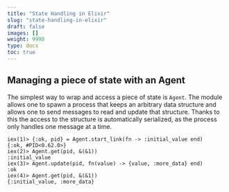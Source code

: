 ```yaml
---
title: "State Handling in Elixir"
slug: "state-handling-in-elixir"
draft: false
images: []
weight: 9990
type: docs
toc: true
---
```


## Managing a piece of state with an Agent
The simplest way to wrap and access a piece of state is `Agent`. The module allows one to spawn a process that keeps an arbitrary data structure and allows one to send messages to read and update that structure. Thanks to this the access to the structure is automatically serialized, as the process only handles one message at a time.

    iex(1)> {:ok, pid} = Agent.start_link(fn -> :initial_value end)
    {:ok, #PID<0.62.0>}
    iex(2)> Agent.get(pid, &(&1))
    :initial_value
    iex(3)> Agent.update(pid, fn(value) -> {value, :more_data} end)
    :ok
    iex(4)> Agent.get(pid, &(&1))
    {:initial_value, :more_data}

